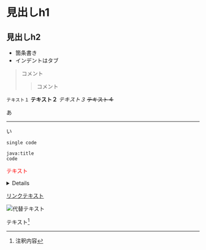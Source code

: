 # 見出しh1
## 見出しh2

- 箇条書き
 - インデントはタブ

> コメント
>> コメント

`テキスト１`
**テキスト２**
*テキスト３*
~~テキスト４~~

あ
***
い

`single code`

```
java:title
code
```

<font color="Red">テキスト</font>
<details>
ddff
fdfdsa
</details>

[リンクテキスト](URL "タイトル")

![代替テキスト](画像のURL "画像タイトル")

テキスト[^1]
[^1]: 注釈内容
